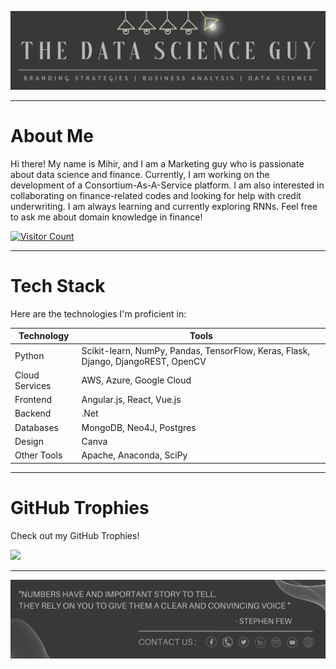 <p align="center"><a href="https://thedatascienceguy.info/portfolio/"><img src="https://github.com/Mihir-Ai-lab/The_Data_Science_Guy/blob/main/Images/Notebook%20Header.png"></a></p>

---
# About Me

Hi there! My name is Mihir, and I am a Marketing guy who is passionate about data science and finance. Currently, I am working on the development of a Consortium-As-A-Service platform. I am also interested in collaborating on finance-related codes and looking for help with credit underwriting. I am always learning and currently exploring RNNs. Feel free to ask me about domain knowledge in finance!

[![Visitor Count](https://img.shields.io/badge/dynamic/json?color=bbbcbc&label=Visitors&query=$.value&url=https://api.countapi.xyz/hit/Mihir-Ai-lab/Mihir-Ai-lab)](https://github.com/Mihir-Ai-lab/Mihir-Ai-lab)

---
# Tech Stack

Here are the technologies I'm proficient in:

| Technology      | Tools |
| ----------- | ----------- |
| Python      | Scikit-learn, NumPy, Pandas, TensorFlow, Keras, Flask, Django, DjangoREST, OpenCV       |
| Cloud Services   | AWS, Azure, Google Cloud        |
| Frontend   | Angular.js, React, Vue.js        |
| Backend   | .Net        |
| Databases   | MongoDB, Neo4J, Postgres        |
| Design   | Canva        |
| Other Tools   | Apache, Anaconda, SciPy        |

---
# GitHub Trophies

Check out my GitHub Trophies!

![](https://github-profile-trophy.vercel.app/?username=Mihir-Ai-lab&theme=flat&no-frame=true&row=1&column=6&margin-w=5&margin-h=5&count_private=true&bgColor=#f5f5f5&title=Followers,Stars,Repositories,Commit,MultiLanguage)

---
<p align="center"><a href="https://thedatascienceguy.go.studio/"><img src="https://github.com/Mihir-Ai-lab/The_Data_Science_Guy/blob/main/Images/Notebook%20Footer.png"></a></p>
